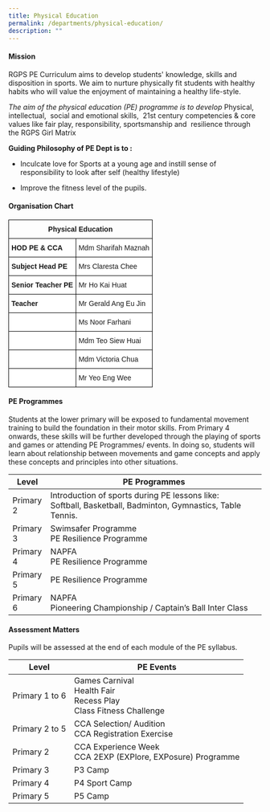 ```yaml
---
title: Physical Education
permalink: /departments/physical-education/
description: ""
---
```

#### **Mission**
RGPS PE Curriculum aims to develop students' knowledge, skills and disposition in sports. We aim to nurture physically fit students with healthy habits who will value the enjoyment of maintaining a healthy life-style.

*The aim of the physical education (PE) programme is to develop* Physical, intellectual,  social and emotional skills,  21st century competencies & core values like fair play, responsibility, sportsmanship and  resilience through the RGPS Girl Matrix

**Guiding Philosophy of PE Dept is to :**

*   Inculcate love for Sports at a young age and instill sense of responsibility to look after self (healthy lifestyle)

*   Improve the fitness level of the pupils.

#### **Organisation Chart**

<style type="text/css">
.tg  {border-collapse:collapse;border-spacing:0;}
.tg td{border-color:black;border-style:solid;border-width:1px;font-family:Arial, sans-serif;font-size:14px;
  overflow:hidden;padding:10px 5px;word-break:normal;}
.tg th{border-color:black;border-style:solid;border-width:1px;font-family:Arial, sans-serif;font-size:14px;
  font-weight:normal;overflow:hidden;padding:10px 5px;word-break:normal;}
.tg .tg-baqh{text-align:center;vertical-align:top}
.tg .tg-dgl5{background-color:#FFF;font-weight:bold;text-align:left;vertical-align:top}
.tg .tg-ktyi{background-color:#FFF;text-align:left;vertical-align:top}
</style>
<table class="tg">
<thead>
  <tr>
    <th class="tg-baqh" colspan="2"><span style="font-weight:bold">Physical Education</span></th>
  </tr>
</thead>
<tbody>
  <tr>
    <td class="tg-dgl5">HOD PE &amp; CCA</td>
    <td class="tg-ktyi">Mdm Sharifah Maznah</td>
  </tr>
  <tr>
    <td class="tg-dgl5">Subject Head PE</td>
    <td class="tg-ktyi">Mrs Claresta Chee</td>
  </tr>
  <tr>
    <td class="tg-dgl5">Senior Teacher PE</td>
    <td class="tg-ktyi">Mr Ho Kai Huat</td>
  </tr>
  <tr>
    <td class="tg-dgl5">Teacher<br></td>
    <td class="tg-ktyi">Mr Gerald Ang Eu Jin</td>
  </tr>
  <tr>
    <td class="tg-ktyi"> </td>
    <td class="tg-ktyi">Ms Noor Farhani</td>
  </tr>
  <tr>
    <td class="tg-ktyi"> </td>
    <td class="tg-ktyi">Mdm Teo Siew Huai</td>
  </tr>
  <tr>
    <td class="tg-ktyi"> </td>
    <td class="tg-ktyi">Mdm Victoria Chua</td>
  </tr>
  <tr>
    <td class="tg-ktyi"> </td>
    <td class="tg-ktyi">Mr Yeo Eng Wee</td>
  </tr>
</tbody>
</table>

#### **PE Programmes**

Students at the lower primary will be exposed to fundamental movement training to build the foundation in their motor skills. From Primary 4 onwards, these skills will be further developed through the playing of sports and games or attending PE Programmes/ events. In doing so, students will learn about relationship between movements and game concepts and apply these concepts and principles into other situations.

<table style="width:100%">
<thead>
<tr>
<th style="width:15%">Level</th>
<th>PE Programmes</th>
</tr>
</thead>
<tbody>
<tr>
<td>Primary 2</td>
<td>Introduction of sports during PE lessons like:<br>Softball, Basketball, Badminton, Gymnastics, Table Tennis.</td>
</tr>
<tr>
<td>Primary 3</td>
<td>Swimsafer Programme<br>PE Resilience Programme</td>
</tr>
<tr>
<td>Primary 4</td>
<td>NAPFA<br>PE Resilience Programme</td>
</tr>
<tr>
<td>Primary 5</td>
<td>PE Resilience Programme</td>
</tr>
<tr>
<td>Primary 6</td>
<td>NAPFA<br>Pioneering Championship / Captain’s Ball Inter Class</td>
</tr>
</tbody>
</table>


#### **Assessment Matters**

Pupils will be assessed at the end of each module of the PE syllabus.

<table>
<thead>
<tr>
<th>Level</th>
<th>PE Events</th>
</tr>
</thead>
<tbody>
<tr>
<td>Primary 1 to 6</td>
<td>Games Carnival <br>Health Fair<br>Recess Play<br>Class Fitness Challenge</td>
</tr>
<tr>
<td>Primary 2 to 5</td>
<td>CCA Selection/ Audition<br>CCA Registration Exercise</td>
</tr>
<tr>
<td>Primary 2</td>
<td>CCA Experience Week <br>CCA 2EXP (EXPlore, EXPosure) Programme</td>
</tr>
<tr>
<td>Primary 3</td>
<td>P3 Camp</td>
</tr>
<tr>
<td>Primary 4</td>
<td>P4 Sport Camp</td>
</tr>
<tr>
<td>Primary 5</td>
<td>P5 Camp</td>
</tr>
</tbody>
</table>